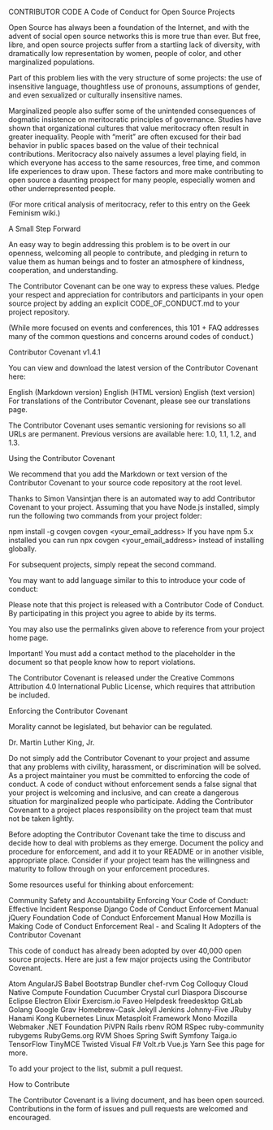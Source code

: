CONTRIBUTOR CODE
A Code of Conduct for Open Source Projects

Open Source has always been a foundation of the Internet, and with the advent of social open source networks this is more true than ever. But free, libre, and open source projects suffer from a startling lack of diversity, with dramatically low representation by women, people of color, and other marginalized populations.

Part of this problem lies with the very structure of some projects: the use of insensitive language, thoughtless use of pronouns, assumptions of gender, and even sexualized or culturally insensitive names.

Marginalized people also suffer some of the unintended consequences of dogmatic insistence on meritocratic principles of governance. Studies have shown that organizational cultures that value meritocracy often result in greater inequality. People with “merit” are often excused for their bad behavior in public spaces based on the value of their technical contributions. Meritocracy also naively assumes a level playing field, in which everyone has access to the same resources, free time, and common life experiences to draw upon. These factors and more make contributing to open source a daunting prospect for many people, especially women and other underrepresented people.

(For more critical analysis of meritocracy, refer to this entry on the Geek Feminism wiki.)

A Small Step Forward

An easy way to begin addressing this problem is to be overt in our openness, welcoming all people to contribute, and pledging in return to value them as human beings and to foster an atmosphere of kindness, cooperation, and understanding.

The Contributor Covenant can be one way to express these values. Pledge your respect and appreciation for contributors and participants in your open source project by adding an explicit CODE_OF_CONDUCT.md to your project repository.

(While more focused on events and conferences, this 101 + FAQ addresses many of the common questions and concerns around codes of conduct.)

Contributor Covenant v1.4.1

You can view and download the latest version of the Contributor Covenant here:

English (Markdown version)
English (HTML version)
English (text version)
For translations of the Contributor Covenant, please see our translations page.

The Contributor Covenant uses semantic versioning for revisions so all URLs are permanent. Previous versions are available here: 1.0, 1.1, 1.2, and 1.3.

Using the Contributor Covenant

We recommend that you add the Markdown or text version of the Contributor Covenant to your source code repository at the root level.

Thanks to Simon Vansintjan there is an automated way to add Contributor Covenant to your project. Assuming that you have Node.js installed, simply run the following two commands from your project folder:

npm install -g covgen
covgen <your_email_address>
If you have npm 5.x installed you can run npx covgen <your_email_address> instead of installing globally.

For subsequent projects, simply repeat the second command.

You may want to add language similar to this to introduce your code of conduct:

Please note that this project is released with a Contributor Code of Conduct. By participating in this project you agree to abide by its terms.

You may also use the permalinks given above to reference from your project home page.

Important! You must add a contact method to the placeholder in the document so that people know how to report violations.

The Contributor Covenant is released under the Creative Commons Attribution 4.0 International Public License, which requires that attribution be included.

Enforcing the Contributor Covenant

Morality cannot be legislated, but behavior can be regulated.

Dr. Martin Luther King, Jr.

Do not simply add the Contributor Covenant to your project and assume that any problems with civility, harassment, or discrimination will be solved. As a project maintainer you must be committed to enforcing the code of conduct. A code of conduct without enforcement sends a false signal that your project is welcoming and inclusive, and can create a dangerous situation for marginalized people who participate. Adding the Contributor Covenant to a project places responsibility on the project team that must not be taken lightly.

Before adopting the Contributor Covenant take the time to discuss and decide how to deal with problems as they emerge. Document the policy and procedure for enforcement, and add it to your README or in another visible, appropriate place. Consider if your project team has the willingness and maturity to follow through on your enforcement procedures.

Some resources useful for thinking about enforcement:

Community Safety and Accountability
Enforcing Your Code of Conduct: Effective Incident Response
Django Code of Conduct Enforcement Manual
jQuery Foundation Code of Conduct Enforcement Manual
How Mozilla is Making Code of Conduct Enforcement Real - and Scaling It
Adopters of the Contributor Covenant

This code of conduct has already been adopted by over 40,000 open source projects. Here are just a few major projects using the Contributor Covenant.

Atom
AngularJS
Babel
Bootstrap
Bundler
chef-rvm
Cog
Colloquy
Cloud Native Compute Foundation
Cucumber
Crystal
curl
Diaspora
Discourse
Eclipse
Electron
Elixir
Exercism.io
Faveo Helpdesk
freedesktop
GitLab
Golang
Google
Grav
Homebrew-Cask
Jekyll
Jenkins
Johnny-Five
JRuby
Hanami
Kong
Kubernetes
Linux
Metasploit Framework
Mono
Mozilla Webmaker
.NET Foundation
PiVPN
Rails
rbenv
ROM
RSpec
ruby-community
rubygems
RubyGems.org
RVM
Shoes
Spring
Swift
Symfony
Taiga.io
TensorFlow
TinyMCE
Twisted
Visual F#
Volt.rb
Vue.js
Yarn
See this page for more.

To add your project to the list, submit a pull request.

How to Contribute

The Contributor Covenant is a living document, and has been open sourced. Contributions in the form of issues and pull requests are welcomed and encouraged.
